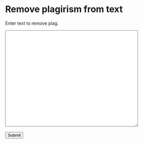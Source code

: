 
<html>
<head>

</head>
<body>

<h1>Remove plagirism from text</h1>
<p>Enter text to remove plag.</p>
  <form method"POST" action="/action_page">
  <textarea name="message" rows="20" cols="50"></textarea>
  <br><br>
  <input type="submit">
</form>


</body>
</html>
